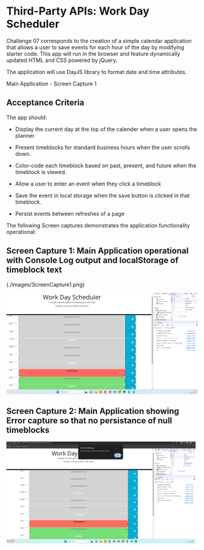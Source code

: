 # Third-Party APIs: Work Day Scheduler

Challenge 07 corresponds to the creation of a simple calendar application that allows a user to save events for each hour of the day by modifying starter code. This app will run in the browser and feature dynamically updated HTML and CSS powered by jQuery.

The application will use DayJS library to format date and time attributes.

Main Application - Screen Capture 1

## Acceptance Criteria

The app should:

- Display the current day at the top of the calender when a user opens the planner.

- Present timeblocks for standard business hours when the user scrolls down.

- Color-code each timeblock based on past, present, and future when the timeblock is viewed.

- Allow a user to enter an event when they click a timeblock

- Save the event in local storage when the save button is clicked in that timeblock.

- Persist events between refreshes of a page

The following Screen captures demonstrates the application functionality operational:

## Screen Capture 1: Main Application operational with Console Log output and localStorage of timeblock text

(./images/ScreenCapture1.png)

![Screen Capture1](./images/ScreenCapture1.png)

## Screen Capture 2: Main Application showing Error capture so that no persistance of null timeblocks

![Screen Capture2](./images/ScreenCapture2.png)
